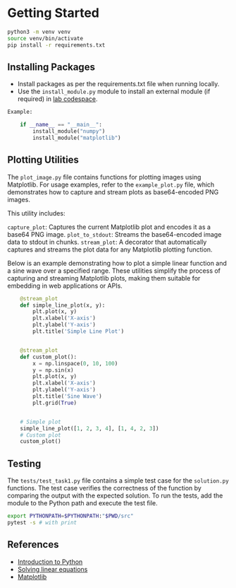 # Getting Started

```BASH
python3 -m venv venv
source venv/bin/activate
pip install -r requirements.txt
```

## Installing Packages

- Install packages as per the requirements.txt file when running locally.
- Use the `install_module.py` module to install an external module (if required) in [lab codespace](https://eslab.es.eti.uni-siegen.de/codespace/eclab/ectask1).

```Python
Example:

    if __name__ == "__main__":
        install_module("numpy")
        install_module("matplotlib")
```

## Plotting Utilities

The `plot_image.py` file contains functions for plotting images using Matplotlib. For usage examples, refer to the `example_plot.py` file, which demonstrates how to capture and stream plots as base64-encoded PNG images.

This utility includes:

`capture_plot`: Captures the current Matplotlib plot and encodes it as a base64 PNG image.
`plot_to_stdout`: Streams the base64-encoded image data to stdout in chunks.
`stream_plot`: A decorator that automatically captures and streams the plot data for any Matplotlib plotting function.

Below is an example demonstrating how to plot a simple linear function and a sine wave over a specified range. These utilities simplify the process of capturing and streaming Matplotlib plots, making them suitable for embedding in web applications or APIs.

```Python
    @stream_plot
    def simple_line_plot(x, y):
        plt.plot(x, y)
        plt.xlabel('X-axis')
        plt.ylabel('Y-axis')
        plt.title('Simple Line Plot')


    @stream_plot
    def custom_plot():
        x = np.linspace(0, 10, 100)
        y = np.sin(x)
        plt.plot(x, y)
        plt.xlabel('X-axis')
        plt.ylabel('Y-axis')
        plt.title('Sine Wave')
        plt.grid(True)


    # Simple plot
    simple_line_plot([1, 2, 3, 4], [1, 4, 2, 3])
    # Custom plot
    custom_plot()
```

## Testing

The `tests/test_task1.py` file contains a simple test case for the `solution.py` functions. The test case verifies the correctness of the function by comparing the output with the expected solution.
To run the tests, add the module to the Python path and execute the test file.

```BASH
export PYTHONPATH=$PYTHONPATH:"$PWD/src"
pytest -s # with print
```

## References

- [Introduction to Python](https://www.w3schools.com/python/python_getstarted.asp)
- [Solving linear equations](https://numpy.org/doc/1.25/reference/generated/numpy.linalg.solve.html)
- [Matplotlib](https://matplotlib.org/stable/gallery/lines_bars_and_markers/simple_plot.html#sphx-glr-gallery-lines-bars-and-markers-simple-plot-py)
